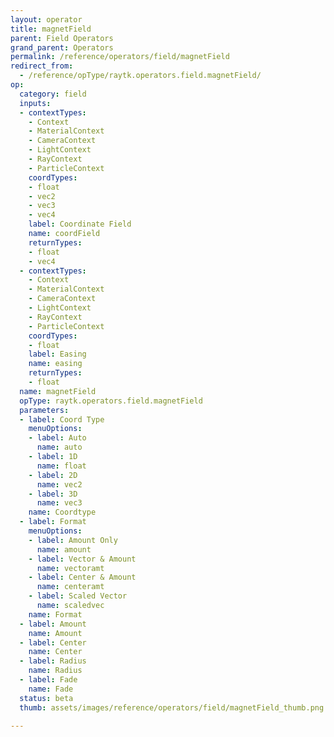 ```yaml
---
layout: operator
title: magnetField
parent: Field Operators
grand_parent: Operators
permalink: /reference/operators/field/magnetField
redirect_from:
  - /reference/opType/raytk.operators.field.magnetField/
op:
  category: field
  inputs:
  - contextTypes:
    - Context
    - MaterialContext
    - CameraContext
    - LightContext
    - RayContext
    - ParticleContext
    coordTypes:
    - float
    - vec2
    - vec3
    - vec4
    label: Coordinate Field
    name: coordField
    returnTypes:
    - float
    - vec4
  - contextTypes:
    - Context
    - MaterialContext
    - CameraContext
    - LightContext
    - RayContext
    - ParticleContext
    coordTypes:
    - float
    label: Easing
    name: easing
    returnTypes:
    - float
  name: magnetField
  opType: raytk.operators.field.magnetField
  parameters:
  - label: Coord Type
    menuOptions:
    - label: Auto
      name: auto
    - label: 1D
      name: float
    - label: 2D
      name: vec2
    - label: 3D
      name: vec3
    name: Coordtype
  - label: Format
    menuOptions:
    - label: Amount Only
      name: amount
    - label: Vector & Amount
      name: vectoramt
    - label: Center & Amount
      name: centeramt
    - label: Scaled Vector
      name: scaledvec
    name: Format
  - label: Amount
    name: Amount
  - label: Center
    name: Center
  - label: Radius
    name: Radius
  - label: Fade
    name: Fade
  status: beta
  thumb: assets/images/reference/operators/field/magnetField_thumb.png

---
```

